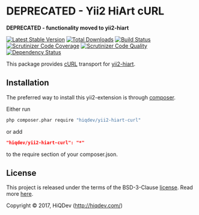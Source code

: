 # DEPRECATED - Yii2 HiArt cURL

**DEPRECATED - functionality moved to yii2-hiart**

[![Latest Stable Version](https://poser.pugx.org/hiqdev/yii2-hiart-curl/v/stable)](https://packagist.org/packages/hiqdev/yii2-hiart-curl)
[![Total Downloads](https://poser.pugx.org/hiqdev/yii2-hiart-curl/downloads)](https://packagist.org/packages/hiqdev/yii2-hiart-curl)
[![Build Status](https://img.shields.io/travis/hiqdev/yii2-hiart-curl.svg)](https://travis-ci.org/hiqdev/yii2-hiart-curl)
[![Scrutinizer Code Coverage](https://img.shields.io/scrutinizer/coverage/g/hiqdev/yii2-hiart-curl.svg)](https://scrutinizer-ci.com/g/hiqdev/yii2-hiart-curl/)
[![Scrutinizer Code Quality](https://img.shields.io/scrutinizer/g/hiqdev/yii2-hiart-curl.svg)](https://scrutinizer-ci.com/g/hiqdev/yii2-hiart-curl/)
[![Dependency Status](https://www.versioneye.com/php/hiqdev:yii2-hiart-curl/dev-master/badge.svg)](https://www.versioneye.com/php/hiqdev:yii2-hiart-curl/dev-master)

This package provides [cURL](http://php.net/manual/en/book.curl.php)
transport for [yii2-hiart](https://github.com/hiqdev/yii2-hiart).

## Installation

The preferred way to install this yii2-extension is through [composer](http://getcomposer.org/download/).

Either run

```sh
php composer.phar require "hiqdev/yii2-hiart-curl"
```

or add

```json
"hiqdev/yii2-hiart-curl": "*"
```

to the require section of your composer.json.

## License

This project is released under the terms of the BSD-3-Clause [license](LICENSE).
Read more [here](http://choosealicense.com/licenses/bsd-3-clause).

Copyright © 2017, HiQDev (http://hiqdev.com/)
